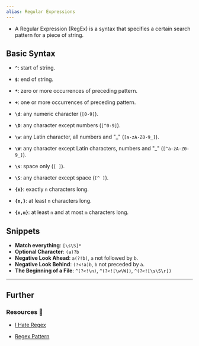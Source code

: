 ```yaml
---
alias: Regular Expressions
---
```


- A Regular Expression (RegEx) is a syntax that specifies a certain search pattern for a piece of string.
## Basic Syntax

- **`^`**: start of string.
- **`$`**: end of string.
- **`*`**: zero or more occurrences of preceding pattern.
- **`+`**: one or more occurrences of preceding pattern.

- **`\d`**: any numeric character (`[0-9]`).
- **`\D`**: any character except numbers (`[^0-9]`).
- **`\w`**: any Latin character, all numbers and "_" (`[a-zA-Z0-9_]`).
- **`\W`**: any character except Latin characters, numbers and "_" (`[^a-zA-Z0-9_]`).
- **`\s`**: space only (`[ ]`).
- **`\S`**: any character except space (`[^ ]`).

- **`{n}`**: exactly `n` characters long.
- **`{n,}`**: at least `n` characters long.
- **`{n,m}`**: at least `n` and at most `m` characters long.

## Snippets

- **Match everything**: `[\s\S]*`
- **Optional Character**: `(a)?b`
- **Negative Look Ahead**: `a(?!b)`, `a` not followed by `b`.
- **Negative Look Behind**: `(?<!a)b`, `b` not preceded by `a`.
- **The Beginning of a File**: `^(?<!\n)`, `^(?<![\w\W])`, `^(?<![\s\S\r])`

---
## Further

### Resources 🧩

- [I Hate Regex](https://ihateregex.io/expr/)

- [Regex Pattern](https://regexpattern.com/)